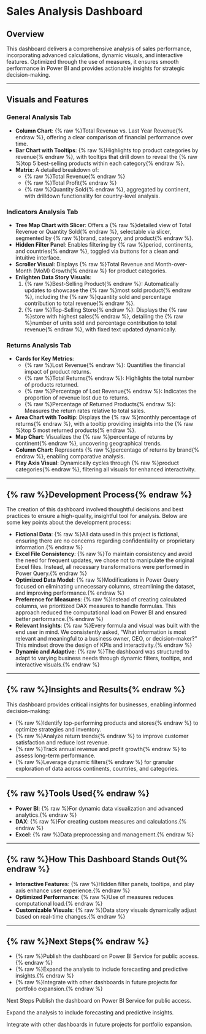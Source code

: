 # Sales Analysis Dashboard

## Overview
This dashboard delivers a comprehensive analysis of sales performance, incorporating advanced calculations, dynamic visuals, and interactive features. Optimized through the use of measures, it ensures smooth performance in Power BI and provides actionable insights for strategic decision-making.

---

## Visuals and Features

### General Analysis Tab
- **Column Chart**: {% raw %}Total Revenue vs. Last Year Revenue{% endraw %}, offering a clear comparison of financial performance over time.
- **Bar Chart with Tooltips**: {% raw %}Highlights top product categories by revenue{% endraw %}, with tooltips that drill down to reveal the {% raw %}top 5 best-selling products within each category{% endraw %}.
- **Matrix**: A detailed breakdown of:
  - {% raw %}Total Revenue{% endraw %}
  - {% raw %}Total Profit{% endraw %}
  - {% raw %}Quantity Sold{% endraw %}, aggregated by continent, with drilldown functionality for country-level analysis.

### Indicators Analysis Tab
- **Tree Map Chart with Slicer**: Offers a {% raw %}detailed view of Total Revenue or Quantity Sold{% endraw %}, selectable via slicer, segmented by {% raw %}brand, category, and product{% endraw %}.
- **Hidden Filter Panel**: Enables filtering by {% raw %}period, continents, and countries{% endraw %}, toggled via buttons for a clean and intuitive interface.
- **Scroller Visual**: Displays {% raw %}Total Revenue and Month-over-Month (MoM) Growth{% endraw %} for product categories.
- **Enlighten Data Story Visuals**:
  1. {% raw %}Best-Selling Product{% endraw %}: Automatically updates to showcase the {% raw %}most sold product{% endraw %}, including the {% raw %}quantity sold and percentage contribution to total revenue{% endraw %}.
  2. {% raw %}Top-Selling Store{% endraw %}: Displays the {% raw %}store with highest sales{% endraw %}, detailing the {% raw %}number of units sold and percentage contribution to total revenue{% endraw %}, with fixed text updated dynamically.

### Returns Analysis Tab
- **Cards for Key Metrics**:
  - {% raw %}Lost Revenue{% endraw %}: Quantifies the financial impact of product returns.
  - {% raw %}Total Returns{% endraw %}: Highlights the total number of products returned.
  - {% raw %}Percentage of Lost Revenue{% endraw %}: Indicates the proportion of revenue lost due to returns.
  - {% raw %}Percentage of Returned Products{% endraw %}: Measures the return rates relative to total sales.
- **Area Chart with Tooltip**: Displays the {% raw %}monthly percentage of returns{% endraw %}, with a tooltip providing insights into the {% raw %}top 5 most returned products{% endraw %}.
- **Map Chart**: Visualizes the {% raw %}percentage of returns by continent{% endraw %}, uncovering geographical trends.
- **Column Chart**: Represents {% raw %}percentage of returns by brand{% endraw %}, enabling comparative analysis.
- **Play Axis Visual**: Dynamically cycles through {% raw %}product categories{% endraw %}, filtering all visuals for enhanced interactivity.

---

## {% raw %}Development Process{% endraw %}
The creation of this dashboard involved thoughtful decisions and best practices to ensure a high-quality, insightful tool for analysis. Below are some key points about the development process:

- **Fictional Data**: {% raw %}All data used in this project is fictional, ensuring there are no concerns regarding confidentiality or proprietary information.{% endraw %}
- **Excel File Consistency**: {% raw %}To maintain consistency and avoid the need for frequent updates, we chose not to manipulate the original Excel files. Instead, all necessary transformations were performed in Power Query.{% endraw %}
- **Optimized Data Model**: {% raw %}Modifications in Power Query focused on eliminating unnecessary columns, streamlining the dataset, and improving performance.{% endraw %}
- **Preference for Measures**: {% raw %}Instead of creating calculated columns, we prioritized DAX measures to handle formulas. This approach reduced the computational load on Power BI and ensured better performance.{% endraw %}
- **Relevant Insights**: {% raw %}Every formula and visual was built with the end user in mind. We consistently asked, “What information is most relevant and meaningful to a business owner, CEO, or decision-maker?” This mindset drove the design of KPIs and interactivity.{% endraw %}
- **Dynamic and Adaptive**: {% raw %}The dashboard was structured to adapt to varying business needs through dynamic filters, tooltips, and interactive visuals.{% endraw %}

---

## {% raw %}Insights and Results{% endraw %}
This dashboard provides critical insights for businesses, enabling informed decision-making:

- {% raw %}Identify top-performing products and stores{% endraw %} to optimize strategies and inventory.
- {% raw %}Analyze return trends{% endraw %} to improve customer satisfaction and reduce lost revenue.
- {% raw %}Track annual revenue and profit growth{% endraw %} to assess long-term performance.
- {% raw %}Leverage dynamic filters{% endraw %} for granular exploration of data across continents, countries, and categories.

---

## {% raw %}Tools Used{% endraw %}
- **Power BI**: {% raw %}For dynamic data visualization and advanced analytics.{% endraw %}
- **DAX**: {% raw %}For creating custom measures and calculations.{% endraw %}
- **Excel**: {% raw %}Data preprocessing and management.{% endraw %}

---

## {% raw %}How This Dashboard Stands Out{% endraw %}
- **Interactive Features**: {% raw %}Hidden filter panels, tooltips, and play axis enhance user experience.{% endraw %}
- **Optimized Performance**: {% raw %}Use of measures reduces computational load.{% endraw %}
- **Customizable Visuals**: {% raw %}Data story visuals dynamically adjust based on real-time changes.{% endraw %}

---

## {% raw %}Next Steps{% endraw %}
- {% raw %}Publish the dashboard on Power BI Service for public access.{% endraw %}
- {% raw %}Expand the analysis to include forecasting and predictive insights.{% endraw %}
- {% raw %}Integrate with other dashboards in future projects for portfolio expansion.{% endraw %}


Next Steps
Publish the dashboard on Power BI Service for public access.

Expand the analysis to include forecasting and predictive insights.

Integrate with other dashboards in future projects for portfolio expansion.
